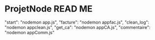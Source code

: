 # ProjetNode READ ME

"start": "nodemon app.js",
"facture": "nodemon appfac.js",
"clean_log": "nodemon appclean.js",
"get_ca": "nodemon appCA.js",
"commentaire": "nodemon appComm.js"

